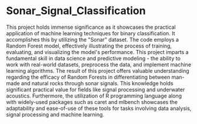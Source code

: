 # Sonar_Signal_Classification

This project holds immense significance as it showcases the practical application of machine learning techniques for binary classification. It accomplishes this by utilizing the "Sonar" dataset. The code employs a Random Forest model, effectively illustrating the process of training, evaluating, and visualizing the model's performance. This project imparts a fundamental skill in data science and predictive modeling - the ability to work with real-world datasets, preprocess the data, and implement machine learning algorithms. The result of this project offers valuable understanding regarding the efficacy of Random Forests in differentiating between man-made and natural rocks through sonar signals. This knowledge holds significant practical value for fields like signal processing and underwater acoustics. Furthermore, the utilization of R programming language along with widely-used packages such as caret and mlbench showcases the adaptability and ease-of-use of these tools for tasks involving data analysis, signal processing and machine learning.
